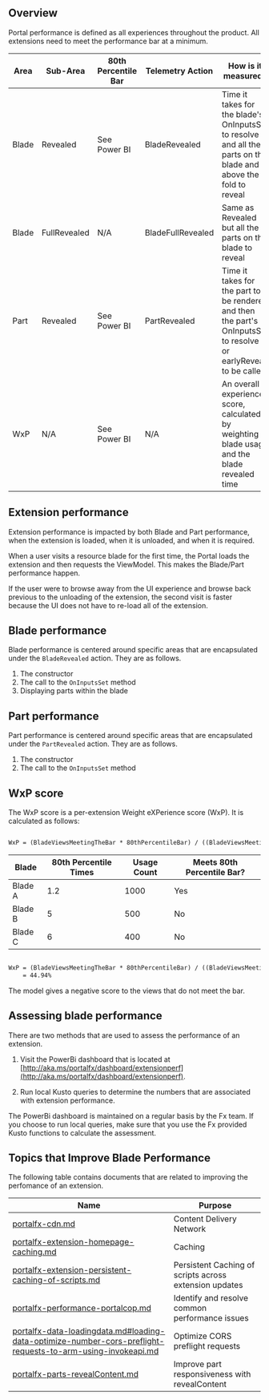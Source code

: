 
## Overview

Portal performance is defined as all experiences throughout the product. 
All extensions need to meet the performance bar at a minimum.

| Area      | Sub-Area                   | 80th Percentile Bar | Telemetry Action         | How is it measured? |
| --------- | -------------------------- | ------------------- | ------------------------ | ------------------- |
| Blade     | Revealed                   | See Power BI        | BladeRevealed            | Time it takes for the blade's OnInputsSet to resolve and all the parts on the blade and above the fold to reveal |
| Blade     | FullRevealed               | N/A                 | BladeFullRevealed        | Same as Revealed but all the parts on the blade to reveal |
| Part      | Revealed                   | See Power BI        | PartRevealed             | Time it takes for the part to be rendered and then the part's OnInputsSet to resolve or earlyReveal to be called |
| WxP       | N/A                        | See Power BI        | N/A                      | An overall experience score, calculated by weighting blade usage and the blade revealed time |

<!--| Extension | Initial Extension Response | TODO                | InitialExtensionResponse | TODO |
| Extension | Manifest Load              | TODO                | ManifestLoad             | TODO |
| Extension | Initialization             | TODO                | InitializeExtensions     | TODO | -->

## Extension performance

Extension performance is impacted by both Blade and Part performance, when the extension is loaded, when it is unloaded, and when it is required.

When a user visits a resource blade for the first time, the Portal  loads the extension and then requests the ViewModel.  This makes the Blade/Part performance happen.

If the user were to browse away from the UI experience and browse back previous to the unloading of the  extension, the second visit is faster because the UI does not have to re-load all of the extension.

## Blade performance

Blade performance is centered around specific areas that are encapsulated under the `BladeRevealed` action. They are as follows.


1. The constructor
1. The call to the `OnInputsSet` method
1. Displaying parts within the blade


## Part performance

Part performance is centered around specific areas that are encapsulated under the `PartRevealed` action. They are as follows.

1. The constructor
1. The call to the `OnInputsSet` method

## WxP score

The WxP score is a per-extension Weight eXPerience score (WxP). It is calculated as follows:

```txt

WxP = (BladeViewsMeetingTheBar * 80thPercentileBar) / ((BladeViewsMeetingTheBar * 80thPercentileBar) + ∑(BladeViewsNotMeetingTheBar * ActualLoadTimePerBlade))

```

| Blade   | 80th Percentile Times | Usage Count | Meets 80th Percentile Bar? |
| ------- | --------------------- | ----------- | -------------------------- |
| Blade A | 1.2                   | 1000        | Yes                        |
| Blade B | 5                     | 500         | No                         |
| Blade C | 6                     | 400         | No                         |

```txt

WxP = (BladeViewsMeetingTheBar * 80thPercentileBar) / ((BladeViewsMeetingTheBar * 80thPercentileBar) + ∑(BladeViewsNotMeetingTheBar * ActualLoadTimePerBlade)) %    = (4 * 1000) / ((4 * 1000) + ((5 * 500) + (6 * 400))) %
    = 44.94%

```

The model gives a negative score to  the  views that do not meet the bar. 

## Assessing blade performance

There are two methods that are used to assess the performance of an extension. 

1. Visit the PowerBi dashboard that is located at [http://aka.ms/portalfx/dashboard/extensionperf](http://aka.ms/portalfx/dashboard/extensionperf).

1. Run local Kusto queries to determine the numbers that are associated with extension performance.

The PowerBi dashboard is maintained on a regular basis by the Fx team. If you choose to run local queries, make sure that you use the Fx provided Kusto functions to calculate the assessment.

## Topics that Improve Blade Performance

The following table contains documents that are related to improving the perfomance of an extension.

| Name | Purpose | 
| ---- | ----- | 
| [portalfx-cdn.md](portalfx-cdn.md) | Content Delivery Network   | 
| [portalfx-extension-homepage-caching.md](portalfx-extension-homepage-caching.md) | Caching  |
| [portalfx-extension-persistent-caching-of-scripts.md](portalfx-extension-persistent-caching-of-scripts.md)  |  Persistent Caching of scripts across extension updates |
| [portalfx-performance-portalcop.md](portalfx-performance-portalcop.md) |  Identify and resolve common performance issues |
| [portalfx-data-loadingdata.md#loading-data-optimize-number-cors-preflight-requests-to-arm-using-invokeapi.md](portalfx-data-loadingdata.md#loading-data-optimize-number-cors-preflight-requests-to-arm-using-invokeapi.md)  | Optimize CORS preflight requests |
| [portalfx-parts-revealContent.md](portalfx-parts-revealContent.md) | Improve part responsiveness with revealContent |